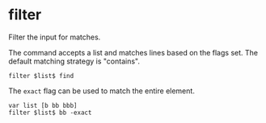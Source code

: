 # filter #

Filter the input for matches.

The command accepts a list and matches lines based on the flags set. The default matching strategy is "contains".

    filter $list$ find

The `exact` flag can be used to match the entire element.

    var list [b bb bbb]
    filter $list$ bb -exact
